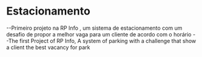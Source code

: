 # Estacionamento
--Primeiro projeto na RP Info , um sistema de estacionamento com um desafio de propor a melhor vaga para um cliente de acordo com o horário
--The first Project of RP Info, A system of parking with a challenge that show a client the best vacancy for park 
